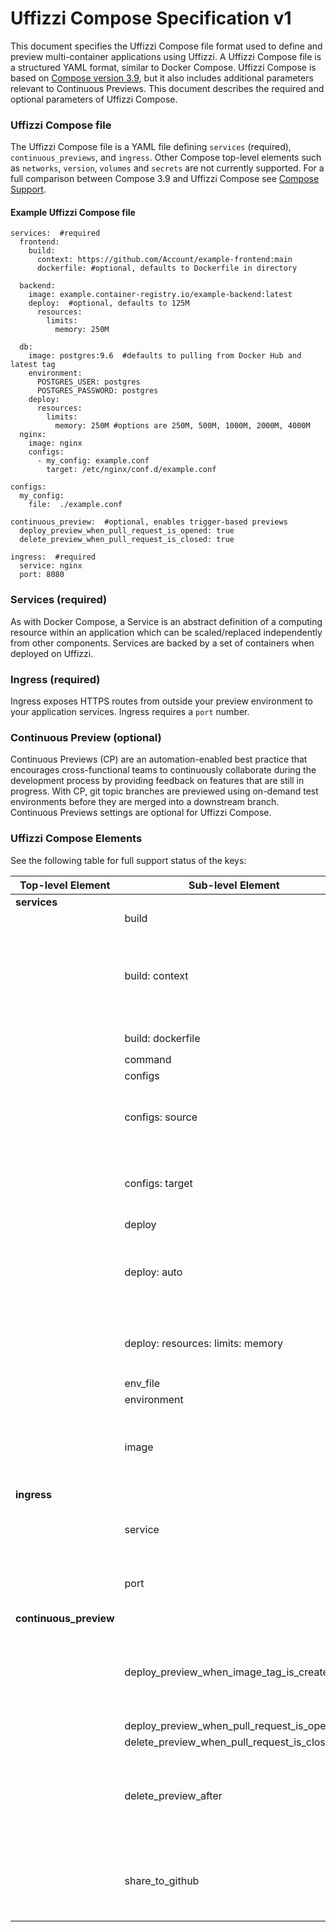 # Uffizzi Compose Specification v1

This document specifies the Uffizzi Compose file format used to define and preview multi-container applications using Uffizzi. A Uffizzi Compose file is a structured YAML format, similar to Docker Compose. Uffizzi Compose is based on [Compose version 3.9](https://docs.docker.com/compose/compose-file/compose-file-v3/), but it also includes additional parameters relevant to Continuous Previews. This document describes the required and optional parameters of Uffizzi Compose.

### Uffizzi Compose file  
The Uffizzi Compose file is a YAML file defining `services` (required), `continuous_previews`, and `ingress`. Other Compose top-level elements such as `networks`, `version`, `volumes` and `secrets` are not currently supported. For a full comparison between Compose 3.9 and Uffizzi Compose see [Compose Support](#services-required).

#### Example Uffizzi Compose file
``` 
services:  #required
  frontend:
    build:
      context: https://github.com/Account/example-frontend:main
      dockerfile: #optional, defaults to Dockerfile in directory
 
  backend:
    image: example.container-registry.io/example-backend:latest 
    deploy:  #optional, defaults to 125M
      resources:
        limits:
          memory: 250M

  db:
    image: postgres:9.6  #defaults to pulling from Docker Hub and latest tag
    environment:
      POSTGRES_USER: postgres
      POSTGRES_PASSWORD: postgres
    deploy:
      resources:
        limits:
          memory: 250M #options are 250M, 500M, 1000M, 2000M, 4000M
  nginx:
    image: nginx  
    configs:
      - my_config: example.conf
        target: /etc/nginx/conf.d/example.conf

configs: 
  my_config:
    file:  ./example.conf

continuous_preview:  #optional, enables trigger-based previews
  deploy_preview_when_pull_request_is_opened: true  
  delete_preview_when_pull_request_is_closed: true  

ingress:  #required
  service: nginx
  port: 8080
```

### Services (required)
As with Docker Compose, a Service is an abstract definition of a computing resource within an application which can be scaled/replaced independently from other components. Services are backed by a set of containers when deployed on Uffizzi.

### Ingress (required)
Ingress exposes HTTPS routes from outside your preview environment to your application services. Ingress requires a `port` number.

### Continuous Preview (optional)
Continuous Previews (CP) are an automation-enabled best practice that encourages cross-functional teams to continuously collaborate during the development process by providing feedback on features that are still in progress. With CP, git topic branches are previewed using on-demand test environments before they are merged into a downstream branch. Continuous Previews settings are optional for Uffizzi Compose.

### Uffizzi Compose Elements
See the following table for full support status of the keys:


|Top-level Element | Sub-level Element     | Required           | Notes          |
| ---------------- | --------------------- | ------------------ | -------------- |
| **services**       |                       | ✔︎                  |                |
|         | build                                  |                        |                                |
| | build: context                         | ✔︎                      | Required if **build** is specified; Expects a URL to a GitHub repository (e.g., `context: <repository_url>:<branch_name>`)  | 
| | build: dockerfile                      |                        | defaults to `./Dockerfile` |
| | command                                |                        |                                |   
| | configs                                |                        |                                |
| | configs: source                        | ✔︎                      | Required if **configs** is specified; Name of the configuration file |
| | configs: target                        | ✔︎                      | Required if **configs** is specified; Mount path within the container |
| | deploy                                 |                        |                                |
| | deploy: auto                           |                        | defaults to `true`; If true, Uffizzi will auto-deploy changes made to a git or image repository |
| | deploy: resources: limits: memory      |                        | defaults to `125M`; possible values: `125M`, `250M`, `500M`, `1000M`, `2000M`, `4000M` |
| | env_file                               |                        |                                |
| | environment                            |                        |                                |
| | image                                  |                        | Expects a URI to a container registry; Currently supports ACR, ECR, GCR, and Docker Hub |
| **ingress**                  |           | ✔︎                      |                                 |
| | service                                | ✔︎                      | The service that should receive incoming HTTP/S traffic |
| | port                                   | ✔︎                      | The port the containerized service is listening on                               |
| **continuous_preview**    |                |                        |                                |
| | deploy_preview_when_image_tag_is_created |                      | `true` or `false`; When `true`, all new tags created for each **image** defined in the compose file will be deployed           |
| | deploy_preview_when_pull_request_is_opened |                    | `true` or `false`              |
| | delete_preview_when_pull_request_is_closed |                    | `true` or `false`              |
| | delete_preview_after                   |                        | Expects hours as an integer; Value is implicitly set to `72h` for previews triggered from new/updated image tag |
| | share_to_github                        |                        | `true` or `false`; This options shares preview URL to the GitHub pull request as a comment |
